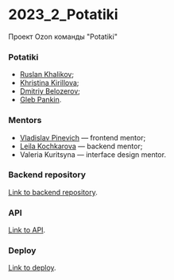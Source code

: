 # 2023_2_Potatiki
Проект Ozon команды "Potatiki"

### Potatiki

* [Ruslan Khalikov](https://github.com/fitzplsr);
* [Khristina Kirillova](https://github.com/khristina455);
* [Dmitriy Belozerov](https://github.com/Belozerovmsk);
* [Gleb Pankin](https://github.com/MrDjeb).

### Mentors

* [Vladislav Pinevich](https://github.com/tUnknownLegend) — frontend mentor;
* [Leila Kochkarova](https://github.com/k-t-l-h) — backend mentor;
* Valeria Kuritsyna — interface design mentor.

### Backend repository
[Link to backend repository](https://github.com/go-park-mail-ru/2023_2_potatiki).

### API
[Link to API](http://84.23.52.212:8082/api/swagger/).

### Deploy
[Link to deploy](http://84.23.52.212:8083/).
